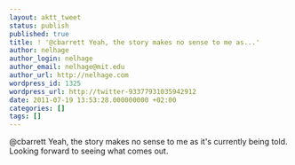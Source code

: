 ```yaml
---
layout: aktt_tweet
status: publish
published: true
title: ! '@cbarrett Yeah, the story makes no sense to me as...'
author: nelhage
author_login: nelhage
author_email: nelhage@mit.edu
author_url: http://nelhage.com
wordpress_id: 1325
wordpress_url: http://twitter-93377931035942912
date: 2011-07-19 13:53:28.000000000 +02:00
categories: []
tags: []
---
```

@cbarrett Yeah, the story makes no sense to me as it's currently being told. Looking forward to seeing what comes out.
